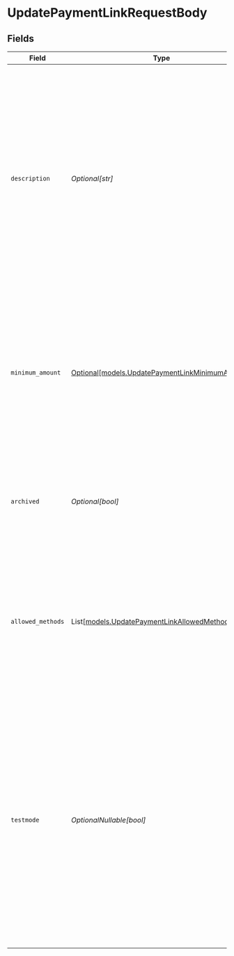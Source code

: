 # UpdatePaymentLinkRequestBody


## Fields

| Field                                                                                                                                                                                                                                                                                                | Type                                                                                                                                                                                                                                                                                                 | Required                                                                                                                                                                                                                                                                                             | Description                                                                                                                                                                                                                                                                                          | Example                                                                                                                                                                                                                                                                                              |
| ---------------------------------------------------------------------------------------------------------------------------------------------------------------------------------------------------------------------------------------------------------------------------------------------------- | ---------------------------------------------------------------------------------------------------------------------------------------------------------------------------------------------------------------------------------------------------------------------------------------------------- | ---------------------------------------------------------------------------------------------------------------------------------------------------------------------------------------------------------------------------------------------------------------------------------------------------- | ---------------------------------------------------------------------------------------------------------------------------------------------------------------------------------------------------------------------------------------------------------------------------------------------------- | ---------------------------------------------------------------------------------------------------------------------------------------------------------------------------------------------------------------------------------------------------------------------------------------------------- |
| `description`                                                                                                                                                                                                                                                                                        | *Optional[str]*                                                                                                                                                                                                                                                                                      | :heavy_minus_sign:                                                                                                                                                                                                                                                                                   | A short description of the payment link. The description is visible in the Dashboard and will be shown on the customer's bank or card statement when possible.<br/><br/>Updating the description does not affect any previously existing payments created for this payment link.                     | Chess Board                                                                                                                                                                                                                                                                                          |
| `minimum_amount`                                                                                                                                                                                                                                                                                     | [Optional[models.UpdatePaymentLinkMinimumAmount]](../models/updatepaymentlinkminimumamount.md)                                                                                                                                                                                                       | :heavy_minus_sign:                                                                                                                                                                                                                                                                                   | The minimum amount of the payment link. This property is only allowed when there is no amount provided. The customer will be prompted to enter a value greater than or equal to the minimum amount.                                                                                                  |                                                                                                                                                                                                                                                                                                      |
| `archived`                                                                                                                                                                                                                                                                                           | *Optional[bool]*                                                                                                                                                                                                                                                                                     | :heavy_minus_sign:                                                                                                                                                                                                                                                                                   | Whether the payment link is archived. Customers will not be able to complete payments on archived payment links.                                                                                                                                                                                     | false                                                                                                                                                                                                                                                                                                |
| `allowed_methods`                                                                                                                                                                                                                                                                                    | List[[models.UpdatePaymentLinkAllowedMethods](../models/updatepaymentlinkallowedmethods.md)]                                                                                                                                                                                                         | :heavy_minus_sign:                                                                                                                                                                                                                                                                                   | An array of payment methods that are allowed to be used for this payment link. When this parameter is not provided or is an empty array, all enabled payment methods will be available.                                                                                                              |                                                                                                                                                                                                                                                                                                      |
| `testmode`                                                                                                                                                                                                                                                                                           | *OptionalNullable[bool]*                                                                                                                                                                                                                                                                             | :heavy_minus_sign:                                                                                                                                                                                                                                                                                   | Most API credentials are specifically created for either live mode or test mode. For organization-level credentials such as OAuth access tokens, you can enable test mode by setting `testmode` to `true`.<br/><br/>Test entities cannot be retrieved when the endpoint is set to live mode, and vice versa. | false                                                                                                                                                                                                                                                                                                |